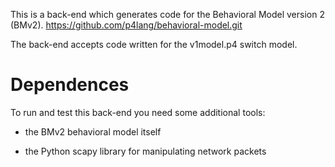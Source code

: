 This is a back-end which generates code for the Behavioral Model version 2 (BMv2).
https://github.com/p4lang/behavioral-model.git

The back-end accepts code written for the v1model.p4 switch model.

# Dependences

To run and test this back-end you need some additional tools:

- the BMv2 behavioral model itself

- the Python scapy library for manipulating network packets
